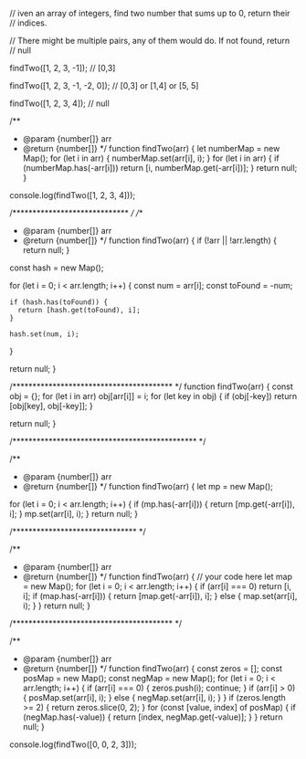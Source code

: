// iven an array of integers, find two number that sums up to 0, return their
// indices.

// There might be multiple pairs, any of them would do. If not found, return
// null

findTwo([1, 2, 3, -1]);
// [0,3]

findTwo([1, 2, 3, -1, -2, 0]);
// [0,3] or [1,4] or [5, 5]

findTwo([1, 2, 3, 4]);
// null

/**
 * @param {number[]} arr
 * @return {number[]}
 */
function findTwo(arr) {
  let numberMap = new Map();
  for (let i in arr) {
    numberMap.set(arr[i], i);
  }
  for (let i in arr) {
    if (numberMap.has(-arr[i])) return [i, numberMap.get(-arr[i])];
  }
  return null;
}

console.log(findTwo([1, 2, 3, 4]));

/***************************** */
/**
 * @param {number[]} arr
 * @return {number[]}
 */
function findTwo(arr) {
  if (!arr || !arr.length) {
    return null;
  }

  const hash = new Map();

  for (let i = 0; i < arr.length; i++) {
    const num = arr[i];
    const toFound = -num;

    if (hash.has(toFound)) {
      return [hash.get(toFound), i];
    }

    hash.set(num, i);
  }

  return null;
}

/**************************************** */
function findTwo(arr) {
  const obj = {};
  for (let i in arr) obj[arr[i]] = i;
  for (let key in obj) {
    if (obj[-key]) return [obj[key], obj[-key]];
  }

  return null;
}

/********************************************** */

/**
 * @param {number[]} arr
 * @return {number[]}
 */
function findTwo(arr) {
  let mp = new Map();

  for (let i = 0; i < arr.length; i++) {
    if (mp.has(-arr[i])) {
      return [mp.get(-arr[i]), i];
    }
    mp.set(arr[i], i);
  }
  return null;
}

/******************************* */

/**
 * @param {number[]} arr
 * @return {number[]}
 */
function findTwo(arr) {
  // your code here
  let map = new Map();
  for (let i = 0; i < arr.length; i++) {
    if (arr[i] === 0) return [i, i];
    if (map.has(-arr[i])) {
      return [map.get(-arr[i]), i];
    } else {
      map.set(arr[i], i);
    }
  }
  return null;
}

/**************************************** */

/**
 * @param {number[]} arr
 * @return {number[]}
 */
function findTwo(arr) {
  const zeros = [];
  const posMap = new Map();
  const negMap = new Map();
  for (let i = 0; i < arr.length; i++) {
    if (arr[i] === 0) {
      zeros.push(i);
      continue;
    }
    if (arr[i] > 0) {
      posMap.set(arr[i], i);
    } else {
      negMap.set(arr[i], i);
    }
  }
  if (zeros.length >= 2) {
    return zeros.slice(0, 2);
  }
  for (const [value, index] of posMap) {
    if (negMap.has(-value)) {
      return [index, negMap.get(-value)];
    }
  }
  return null;
}

console.log(findTwo([0, 0, 2, 3]));
